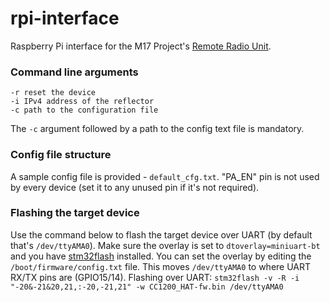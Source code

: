 # rpi-interface
Raspberry Pi interface for the M17 Project's [Remote Radio Unit](https://github.com/M17-Project/rru-rf-hw).

### Command line arguments
```
-r reset the device
-i IPv4 address of the reflector
-c path to the configuration file
```
The `-c` argument followed by a path to the config text file is mandatory.

### Config file structure
A sample config file is provided - `default_cfg.txt`.
"PA_EN" pin is not used by every device (set it to any unused pin if it's not required).

### Flashing the target device
Use the command below to flash the target device over UART (by default that's `/dev/ttyAMA0`).
Make sure the overlay is set to `dtoverlay=miniuart-bt` and you have [stm32flash](https://sourceforge.net/p/stm32flash/wiki/Home/) installed.
You can set the overlay by editing the `/boot/firmware/config.txt` file. This moves `/dev/ttyAMA0` to where UART RX/TX pins are (GPIO15/14).
Flashing over UART: `stm32flash -v -R -i "-20&-21&20,21,:-20,-21,21" -w CC1200_HAT-fw.bin /dev/ttyAMA0`
